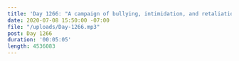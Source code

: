 ```yaml
---
title: 'Day 1266: "A campaign of bullying, intimidation, and retaliation."'
date: 2020-07-08 15:50:00 -07:00
file: "/uploads/Day-1266.mp3"
post: Day 1266
duration: '00:05:05'
length: 4536083
---
```


